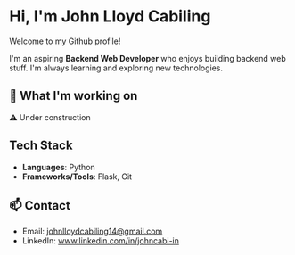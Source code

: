 # Hi, I'm John Lloyd Cabiling

Welcome to my Github profile!

I'm an aspiring **Backend Web Developer** who enjoys building backend web stuff. I'm always learning and exploring new technologies.<br>
## 🚀 What I'm working on
⚠️ Under construction

## Tech Stack
- **Languages**: Python
- **Frameworks/Tools**: Flask, Git

## 📫 Contact
- Email: johnlloydcabiling14@gmail.com
- LinkedIn: www.linkedin.com/in/johncabi-in
